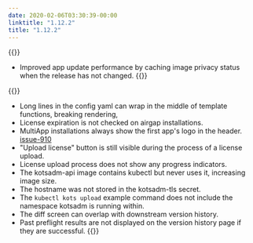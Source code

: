 ```yaml
---
date: 2020-02-06T03:30:39-00:00
linktitle: "1.12.2"
title: "1.12.2"
---
```


{{<features>}}
* Improved app update performance by caching image privacy status when the release has not changed.
{{</features>}}

{{<fixes>}}
* Long lines in the config yaml can wrap in the middle of template functions, breaking rendering,
* License expiration is not checked on airgap installations.
* MultiApp installations always show the first app's logo in the header. [issue-910](https://github.com/replicatedhq/kotsadm/issues/910)
* "Upload license" button is still visible during the process of a license upload.
* License upload process does not show any progress indicators.
* The kotsadm-api image contains kubectl but never uses it, increasing image size.
* The hostname was not stored in the kotsadm-tls secret.
* The `kubectl kots upload` example command does not include the namespace kotsadm is running within.
* The diff screen can overlap with downstream version history.
* Past preflight results are not displayed on the version history page if they are successful.
{{</fixes>}}
